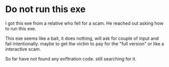 # Do not run this exe

I got this exe from a relative who fell for a scam.
He reached out asking how to run this exe.

This exe seems like a bait, it does nothing, will ask for couple of input and fail intentionally.
maybe to get the victim to pay for the "full version" or like a interactive scam.

So far have not found any exfltration code. still searching for it.